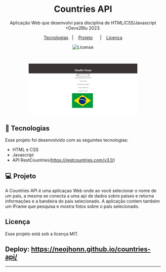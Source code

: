 <h1 align="center"> Countries API </h1>

<p align="center">
Aplicação Web que desenvolvi para disciplina de HTML/CSS/Javascript +Devs2Blu 2023.
</p>

<p align="center">
  <a href="#-tecnologias">Tecnologias</a>&nbsp;&nbsp;&nbsp;|&nbsp;&nbsp;&nbsp;
  <a href="#-projeto">Projeto</a>&nbsp;&nbsp;&nbsp;&nbsp;&nbsp;&nbsp;|&nbsp;&nbsp;&nbsp;
  <a href="#memo-licença">Licença</a>
</p>

<p align="center">
  <img alt="License" src="https://img.shields.io/static/v1?label=license&message=MIT&color=49AA26&labelColor=000000">
</p>

<br>

<p align="center">
   <img alt="movie-list-mvc" src="https://github.com/NeoJhonn/countries-api/blob/main/.github/screenshot.png"
  width="70%">
</p>

## 🚀 Tecnologias

Esse projeto foi desenvolvido com as seguintes tecnologias:

- HTML e CSS
- Javascript 
- API RestCountries(https://restcountries.com/v3.1/)

## 💻 Projeto

A Countries API é uma aplicaçao Web onde ao você selecionar o nome de um país, a mesma se conecta a uma api de dados sobre países e retorna informações e a bandeira do pais selecionado. A aplicação contem também um IFrame que pesquisa e mostra fotos sobre o país selecionado.


##  Licença

Esse projeto está sob a licença MIT.

## Deploy: https://neojhonn.github.io/countries-api/
---
